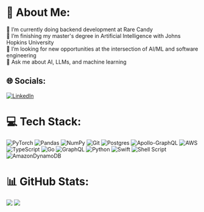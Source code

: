 # 💫 About Me:
💼 I’m currently doing backend development at Rare Candy<br>🌱 I’m finishing my master's degree in Artificial Intelligence with Johns Hopkins University<br>🤝 I’m looking for new opportunities at the intersection of AI/ML and software engineering<br>💬 Ask me about AI, LLMs, and machine learning


## 🌐 Socials:
[![LinkedIn](https://img.shields.io/badge/LinkedIn-%230077B5.svg?logo=linkedin&logoColor=white)](https://linkedin.com/in/kevinmbeaulieu) 

# 💻 Tech Stack:
![PyTorch](https://img.shields.io/badge/PyTorch-%23EE4C2C.svg?style=flat&logo=PyTorch&logoColor=white) ![Pandas](https://img.shields.io/badge/pandas-%23150458.svg?style=flat&logo=pandas&logoColor=white) ![NumPy](https://img.shields.io/badge/numpy-%23013243.svg?style=flat&logo=numpy&logoColor=white) ![Git](https://img.shields.io/badge/git-%23F05033.svg?style=flat&logo=git&logoColor=white) ![Postgres](https://img.shields.io/badge/postgres-%23316192.svg?style=flat&logo=postgresql&logoColor=white) ![Apollo-GraphQL](https://img.shields.io/badge/-ApolloGraphQL-311C87?style=flat&logo=apollo-graphql) ![AWS](https://img.shields.io/badge/AWS-%23FF9900.svg?style=flat&logo=amazon-aws&logoColor=white) ![TypeScript](https://img.shields.io/badge/typescript-%23007ACC.svg?style=flat&logo=typescript&logoColor=white) ![Go](https://img.shields.io/badge/go-%2300ADD8.svg?style=flat&logo=go&logoColor=white) ![GraphQL](https://img.shields.io/badge/-GraphQL-E10098?style=flat&logo=graphql&logoColor=white) ![Python](https://img.shields.io/badge/python-3670A0?style=flat&logo=python&logoColor=ffdd54) ![Swift](https://img.shields.io/badge/swift-F54A2A?style=flat&logo=swift&logoColor=white) ![Shell Script](https://img.shields.io/badge/shell_script-%23121011.svg?style=flat&logo=gnu-bash&logoColor=white) ![AmazonDynamoDB](https://img.shields.io/badge/Amazon%20DynamoDB-4053D6?style=flat&logo=Amazon%20DynamoDB&logoColor=white)

# 📊 GitHub Stats:
![](https://github-readme-stats-kevinmbeaulieus-projects.vercel.app/api?username=kevinmbeaulieu&theme=dracula&hide_border=false&include_all_commits=true&count_private=true)
![](https://github-readme-streak-stats.herokuapp.com/?user=kevinmbeaulieu&theme=dracula&hide_border=false)
<!--![](https://github-readme-stats-kevinmbeaulieus-projects.vercel.app/api/top-langs/?username=kevinmbeaulieu&theme=dracula&hide_border=false&include_all_commits=true&count_private=true&layout=compact)-->

<!-- ### 🔝 Top Contributed Repo
![](https://github-contributor-stats.vercel.app/api?username=kevinmbeaulieu&limit=5&theme=dark&combine_all_yearly_contributions=true) -->

<!-- --- -->
<!-- [![](https://visitcount.itsvg.in/api?id=kevinmbeaulieu&icon=0&color=0)](https://visitcount.itsvg.in) -->

<!-- Proudly created with GPRM ( https://gprm.itsvg.in ) -->
